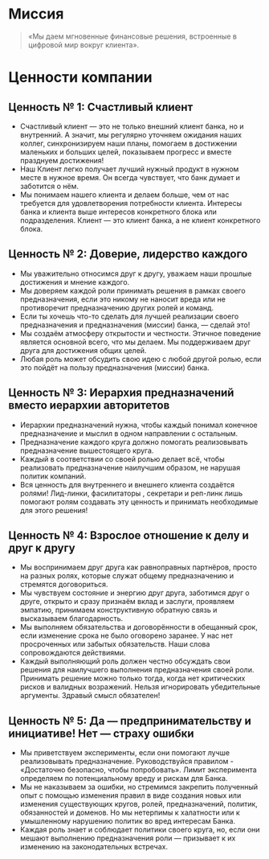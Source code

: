 # Миссия

> «Мы даем мгновенные финансовые решения, встроенные в цифровой мир вокруг клиента».

# Ценности компании

## Ценность № 1: Счастливый клиент

- Счастливый клиент — это не только внешний клиент банка, но и внутренний. А значит, мы регулярно уточняем ожидания наших коллег, синхронизируем наши планы, помогаем в достижении маленьких и больших целей, показываем прогресс и вместе празднуем достижения!
- Наш Клиент легко получает лучший нужный продукт в нужном месте в нужное время. Он всегда чувствует, что банк думает и заботится о нём.
- Мы понимаем нашего клиента и делаем больше, чем от нас требуется для удовлетворения потребности клиента. Интересы банка и клиента выше интересов конкретного блока или подразделения. Клиент — это клиент банка, а не клиент конкретного блока.

## Ценность № 2: Доверие, лидерство каждого

- Мы уважительно относимся друг к другу, уважаем наши прошлые достижения и мнение каждого.
- Мы доверяем каждой роли принимать решения в рамках своего предназначения, если это никому не наносит вреда или не противоречит предназначению других ролей и команд.
- Если ты хочешь  что-то сделать для лучшей реализации своего предназначения и предназначения (миссии) банка, — сделай это!
- Мы создаём атмосферу открытости и честности. Этичное поведение является основной всего, что мы делаем. Мы поддерживаем друг друга для достижения общих целей.
- Любая роль может обсудить свою идею с любой другой ролью, если это пойдёт на пользу предназначения (миссии) банка.

## Ценность № 3: Иерархия предназначений вместо иерархии авторитетов

- Иерархии предназначений нужна, чтобы каждый понимал конечное предназначение и мыслил в одном направлении с остальным.
- Предназначение каждого круга должно помогать реализовывать предназначение вышестоящего круга.
- Каждый в соответствии со своей ролью делает всё, чтобы реализовать предназначение наилучшим образом, не нарушая политик компаний.
- Вся ценность для внутреннего и внешнего клиента создаётся ролями! Лид-линки, фасилитаторы , секретари и реп-линк лишь помогают ролям создавать эту ценность и принимать необходимые для этого решения!

## Ценность № 4: Взрослое отношение к делу и друг к другу

- Мы воспринимаем друг друга как равноправных партнёров, просто на разных ролях, которые служат общему предназначению и стремятся договориться.
- Мы чувствуем состояние и энергию друг друга, заботимся друг о друге, открыто и сразу признаём вклад и заслуги, проявляем эмпатию, принимаем конструктивную обратную связь и высказываем благодарность.
- Мы выполняем обязательства и договорённости в обещанный срок, если изменение срока не было оговорено заранее. У нас нет просроченных или забытых обязательств. Наши слова сопровождаются действиями.
- Каждый выполняющий роль должен честно обсуждать свои решения для наилучшего выполнения предназначения своей роли. Принимать решение можно только тогда, когда нет критических рисков и валидных возражений. Нельзя игнорировать убедительные аргументы. Здравый смысл обязателен!

## Ценность № 5: Да — предпринимательству и инициативе! Нет — страху ошибки

- Мы приветствуем эксперименты, если они помогают лучше реализовывать предназначение. Руководствуйся правилом -  «Достаточно безопасно, чтобы попробовать». Лимит эксперимента определяем по потенциальному вреду и рискам для Банка.
- Мы не наказываем за ошибки, но стремимся закрепить полученный опыт с помощью изменения правил в виде создания новых или изменения существующих кругов, ролей, предназначений, политик, обязанностей и доменов. Но мы нетерпимы к халатности или к умышленному нарушению политик во вред интересам Банка.
- Каждая роль знает и соблюдает политики своего круга, но, если они мешают выполнению предназначения роли — призывает к их изменению на законодательных встречах.
